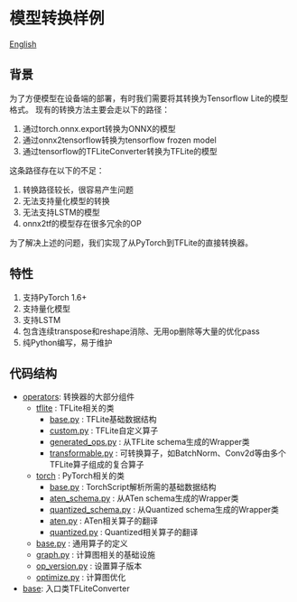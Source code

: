 # 模型转换样例
[English](README.md)

## 背景

为了方便模型在设备端的部署，有时我们需要将其转换为Tensorflow Lite的模型格式。
现有的转换方法主要会走以下的路径：
1. 通过torch.onnx.export转换为ONNX的模型
2. 通过onnx2tensorflow转换为tensorflow frozen model
3. 通过tensorflow的TFLiteConverter转换为TFLite的模型

这条路径存在以下的不足：
1. 转换路径较长，很容易产生问题
2. 无法支持量化模型的转换
3. 无法支持LSTM的模型
4. onnx2tf的模型存在很多冗余的OP

为了解决上述的问题，我们实现了从PyTorch到TFLite的直接转换器。

## 特性
1. 支持PyTorch 1.6+
2. 支持量化模型
3. 支持LSTM
4. 包含连续transpose和reshape消除、无用op删除等大量的优化pass
5. 纯Python编写，易于维护

## 代码结构
+ [operators](operators): 转换器的大部分组件
    + [tflite](operators/tflite) : TFLite相关的类
        + [base.py](operators/tflite/base.py) : TFLite基础数据结构
        + [custom.py](operators/tflite/custom.py) : TFLite自定义算子
        + [generated_ops.py](operators/tflite/generated_ops.py) : 从TFLite schema生成的Wrapper类
        + [transformable.py](operators/tflite/transformable.py) : 可转换算子，如BatchNorm、Conv2d等由多个TFLite算子组成的复合算子
    + [torch](operators/torch) : PyTorch相关的类
        + [base.py](operators/torch/base.py) : TorchScript解析所需的基础数据结构
        + [aten_schema.py](operators/torch/aten_schema.py) : 从ATen schema生成的Wrapper类
        + [quantized_schema.py](operators/torch/quantized_schema.py) : 从Quantized schema生成的Wrapper类
        + [aten.py](operators/torch/aten.py) : ATen相关算子的翻译
        + [quantized.py](operators/torch/quantized.py) : Quantized相关算子的翻译
    + [base.py](operators/base.py) : 通用算子的定义
    + [graph.py](operators/graph.py) : 计算图相关的基础设施
    + [op_version.py](operators/op_version.py) : 设置算子版本
    + [optimize.py](operators/optimize.py) : 计算图优化
+ [base](base.py): 入口类TFLiteConverter
